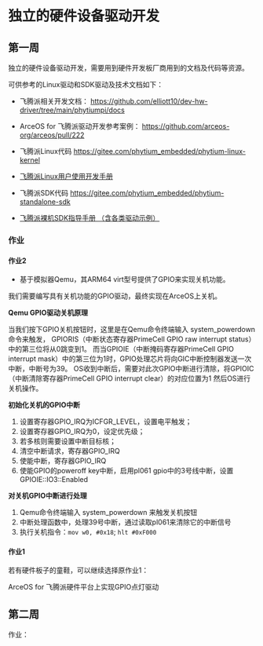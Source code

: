 # 独立的硬件设备驱动开发

## 第一周

独立的硬件设备驱动开发，需要用到硬件开发板厂商用到的文档及代码等资源。

可供参考的Linux驱动和SDK驱动及技术文档如下：

* 飞腾派相关开发文档：
https://github.com/elliott10/dev-hw-driver/tree/main/phytiumpi/docs

* ArceOS for 飞腾派驱动开发参考案例：
https://github.com/arceos-org/arceos/pull/222

* 飞腾派Linux代码
https://gitee.com/phytium_embedded/phytium-linux-kernel

* [飞腾派Linux用户使用开发手册](https://gitee.com/phytium_embedded/phytium-embedded-docs/blob/master/phytiumpi/linux/%E9%A3%9E%E8%85%BE%E6%B4%BEOS%E7%94%A8%E6%88%B7%E4%BD%BF%E7%94%A8%E5%BC%80%E5%8F%91%E6%89%8B%E5%86%8C%20v2.1.pdf)

* 飞腾派SDK代码
https://gitee.com/phytium_embedded/phytium-standalone-sdk

* [飞腾派裸机SDK指导手册 （含各类驱动示例）](https://gitee.com/phytium_embedded/phytium-embedded-docs/blob/master/phytiumpi/rtos/%E9%A3%9E%E8%85%BE%E6%B4%BE%E8%A3%B8%E6%9C%BASDK%E6%8C%87%E5%AF%BC%E6%89%8B%E5%86%8C-v1.0.pdf)


### 作业

#### 作业2

* 基于模拟器Qemu，其ARM64 virt型号提供了GPIO来实现关机功能。

我们需要编写具有关机功能的GPIO驱动，最终实现在ArceOS上关机。

**Qemu GPIO驱动关机原理**

当我们按下GPIO关机按钮时，这里是在Qemu命令终端输入 system_powerdown命令来触发，
GPIORIS（中断状态寄存器PrimeCell GPIO raw interrupt status）中的第三位将从0跳变到1。
而当GPIOIE（中断掩码寄存器PrimeCell GPIO interrupt mask）中的第三位为1时，GPIO处理芯片将向GIC中断控制器发送一次中断，中断号为39。
OS收到中断后，需要对此次GPIO中断进行清除，将GPIOIC（中断清除寄存器PrimeCell GPIO interrupt clear）的对应位置为1
然后OS进行关机操作。

**初始化关机的GPIO中断**
1. 设置寄存器GPIO_IRQ为ICFGR_LEVEL，设置电平触发；
2. 设置寄存器GPIO_IRQ为0，设定优先级；
3. 若多核则需要设置中断目标核；
4. 清空中断请求，寄存器GPIO_IRQ
5. 使能中断，寄存器GPIO_IRQ
6. 使能GPIO的poweroff key中断，启用pl061 gpio中的3号线中断，设置GPIOIE::IO3::Enabled

**对关机GPIO中断进行处理**
1. Qemu命令终端输入 system_powerdown 来触发关机按钮
2. 中断处理函数中，处理39号中断，通过读取pl061来清除它的中断信号
3. 执行关机指令：`mov w0, #0x18`; `hlt #0xF000`

#### 作业1

若有硬件板子的童鞋，可以继续选择原作业1：

ArceOS for 飞腾派硬件平台上实现GPIO点灯驱动

## 第二周

作业：
